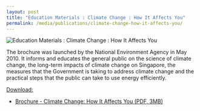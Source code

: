 ```yaml
---
layout: post
title: "Education Materials : Climate Change : How It Affects You"
permalink: /media/publications/climate-change-how-it-affects-you/
---
```

![Education Materials : Climate Change : How It Affects You](/images/climate%20change%20how%20it%20affects%20you.png)

The brochure was launched by the National Environment Agency in May 2010. It informs and educates the general public on the science of climate change, the long-term impacts of climate change on Singapore, the measures that the Government is taking to address climate change and the practical steps that the public can take to use energy efficiently.

<u>Download:</u>

* [<a href="/files/docs/default-source/publications/climate-change-how-it-affects-you.pdf" target="_blank">Brochure - Climate Change: How It Affects You (PDF, 3MB)</a>](/files/docs/default-source/publications/climate-change-how-it-affects-you.pdf)